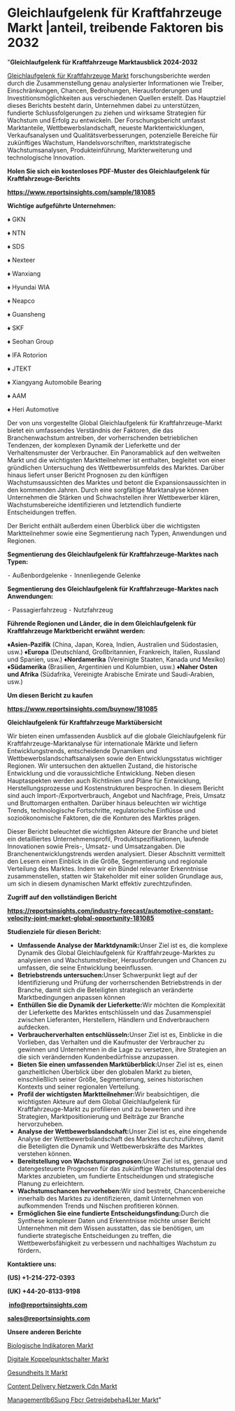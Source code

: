 # Gleichlaufgelenk für Kraftfahrzeuge Markt |anteil, treibende Faktoren bis 2032

"<strong><b>Gleichlaufgelenk für Kraftfahrzeuge Marktausblick 2024-2032</b></strong>

<a href=https://www.reportsinsights.com/sample/181085>Gleichlaufgelenk für Kraftfahrzeuge Markt</a> forschungsberichte werden durch die Zusammenstellung genau analysierter Informationen wie Treiber, Einschränkungen, Chancen, Bedrohungen, Herausforderungen und Investitionsmöglichkeiten aus verschiedenen Quellen erstellt. Das Hauptziel dieses Berichts besteht darin, Unternehmen dabei zu unterstützen, fundierte Schlussfolgerungen zu ziehen und wirksame Strategien für Wachstum und Erfolg zu entwickeln. Der Forschungsbericht umfasst Marktanteile, Wettbewerbslandschaft, neueste Marktentwicklungen, Verkaufsanalysen und Qualitätsverbesserungen, potenzielle Bereiche für zukünftiges Wachstum, Handelsvorschriften, marktstrategische Wachstumsanalysen, Produkteinführung, Markterweiterung und technologische Innovation.

<strong><b>Holen Sie sich ein kostenloses PDF-Muster des Gleichlaufgelenk für Kraftfahrzeuge-Berichts</b></strong>

<a href=https://www.reportsinsights.com/sample/181085><strong><u>https://www.reportsinsights.com/sample/181085</u></strong></a>

<strong>Wichtige aufgeführte Unternehmen:</strong>

♦ GKN

♦ NTN

♦ SDS

♦ Nexteer

♦ Wanxiang

♦ Hyundai WIA

♦ Neapco

♦ Guansheng

♦ SKF

♦ Seohan Group

♦ IFA Rotorion

♦ JTEKT

♦ Xiangyang Automobile Bearing

♦ AAM

♦ Heri Automotive

Der von uns vorgestellte Global Gleichlaufgelenk für Kraftfahrzeuge-Markt bietet ein umfassendes Verständnis der Faktoren, die das Branchenwachstum antreiben, der vorherrschenden betrieblichen Tendenzen, der komplexen Dynamik der Lieferkette und der Verhaltensmuster der Verbraucher. Ein Panoramablick auf den weltweiten Markt und die wichtigsten Marktteilnehmer ist enthalten, begleitet von einer gründlichen Untersuchung des Wettbewerbsumfelds des Marktes. Darüber hinaus liefert unser Bericht Prognosen zu den künftigen Wachstumsaussichten des Marktes und betont die Expansionsaussichten in den kommenden Jahren. Durch eine sorgfältige Marktanalyse können Unternehmen die Stärken und Schwachstellen ihrer Wettbewerber klären, Wachstumsbereiche identifizieren und letztendlich fundierte Entscheidungen treffen.

Der Bericht enthält außerdem einen Überblick über die wichtigsten Marktteilnehmer sowie eine Segmentierung nach Typen, Anwendungen und Regionen.

<strong>Segmentierung des Gleichlaufgelenk für Kraftfahrzeuge-Marktes nach Typen:</strong>

⁃ Außenbordgelenke
⁃ Innenliegende Gelenke

<strong>Segmentierung des Gleichlaufgelenk für Kraftfahrzeuge-Marktes nach Anwendungen:</strong>

⁃ Passagierfahrzeug
⁃ Nutzfahrzeug

<strong><b>Führende Regionen und Länder, die in dem Gleichlaufgelenk für Kraftfahrzeuge Marktbericht erwähnt werden:</b></strong>

<strong><b>♦Asien-Pazifik</b></strong> (China, Japan, Korea, Indien, Australien und Südostasien, usw.)
<strong><b>♦Europa</b></strong> (Deutschland, Großbritannien, Frankreich, Italien, Russland und Spanien, usw.)
♦<strong><b>Nordamerika</b></strong> (Vereinigte Staaten, Kanada und Mexiko)
<strong><b>♦Südamerika</b></strong> (Brasilien, Argentinien und Kolumbien, usw.)
<strong><b>♦Naher Osten und Afrika</b></strong> (Südafrika, Vereinigte Arabische Emirate und Saudi-Arabien, usw.)

<strong>Um diesen Bericht zu kaufen</strong>

<a href=https://www.reportsinsights.com/buynow/181085><strong><u>https://www.reportsinsights.com/buynow/181085</u></strong></a>

<strong>Gleichlaufgelenk für Kraftfahrzeuge Marktübersicht</strong>

Wir bieten einen umfassenden Ausblick auf die globale Gleichlaufgelenk für Kraftfahrzeuge-Marktanalyse für internationale Märkte und liefern Entwicklungstrends, entscheidende Dynamiken und Wettbewerbslandschaftsanalysen sowie den Entwicklungsstatus wichtiger Regionen. Wir untersuchen den aktuellen Zustand, die historische Entwicklung und die voraussichtliche Entwicklung. Neben diesen Hauptaspekten werden auch Richtlinien und Pläne für Entwicklung, Herstellungsprozesse und Kostenstrukturen besprochen. In diesem Bericht sind auch Import-/Exportverbrauch, Angebot und Nachfrage, Preis, Umsatz und Bruttomargen enthalten. Darüber hinaus beleuchten wir wichtige Trends, technologische Fortschritte, regulatorische Einflüsse und sozioökonomische Faktoren, die die Konturen des Marktes prägen.

Dieser Bericht beleuchtet die wichtigsten Akteure der Branche und bietet ein detailliertes Unternehmensprofil, Produktspezifikationen, laufende Innovationen sowie Preis-, Umsatz- und Umsatzangaben. Die Branchenentwicklungstrends werden analysiert. Dieser Abschnitt vermittelt den Lesern einen Einblick in die Größe, Segmentierung und regionale Verteilung des Marktes. Indem wir ein Bündel relevanter Erkenntnisse zusammenstellen, statten wir Stakeholder mit einer soliden Grundlage aus, um sich in diesem dynamischen Markt effektiv zurechtzufinden.

<strong>Zugriff auf den vollständigen Bericht</strong>

<a href=https://reportsinsights.com/industry-forecast/automotive-constant-velocity-joint-market-global-opportunity-181085><strong>https://reportsinsights.com/industry-forecast/automotive-constant-velocity-joint-market-global-opportunity-181085</strong></a>

<strong>Studienziele für diesen Bericht:</strong>
<ul>
  <li><strong>Umfassende Analyse der Marktdynamik:</strong>Unser Ziel ist es, die komplexe Dynamik des Global Gleichlaufgelenk für Kraftfahrzeuge-Marktes zu analysieren und Wachstumstreiber, Herausforderungen und Chancen zu umfassen, die seine Entwicklung beeinflussen.</li>
  <li><strong>Betriebstrends untersuchen:</strong>Unser Schwerpunkt liegt auf der Identifizierung und Prüfung der vorherrschenden Betriebstrends in der Branche, damit sich die Beteiligten strategisch an veränderte Marktbedingungen anpassen können</li>
  <li><strong>Enthüllen Sie die Dynamik der Lieferkette:</strong>Wir möchten die Komplexität der Lieferkette des Marktes entschlüsseln und das Zusammenspiel zwischen Lieferanten, Herstellern, Händlern und Endverbrauchern aufdecken.</li>
  <li><strong>Verbraucherverhalten entschlüsseln:</strong>Unser Ziel ist es, Einblicke in die Vorlieben, das Verhalten und die Kaufmuster der Verbraucher zu gewinnen und Unternehmen in die Lage zu versetzen, ihre Strategien an die sich verändernden Kundenbedürfnisse anzupassen.</li>
  <li><strong>Bieten Sie einen umfassenden Marktüberblick:</strong>Unser Ziel ist es, einen ganzheitlichen Überblick über den globalen Markt zu bieten, einschließlich seiner Größe, Segmentierung, seines historischen Kontexts und seiner regionalen Verteilung.</li>
  <li><strong>Profil der wichtigsten Marktteilnehmer:</strong>Wir beabsichtigen, die wichtigsten Akteure auf dem Global Gleichlaufgelenk für Kraftfahrzeuge-Markt zu profilieren und zu bewerten und ihre Strategien, Marktpositionierung und Beiträge zur Branche hervorzuheben.</li>
  <li><strong>Analyse der Wettbewerbslandschaft:</strong>Unser Ziel ist es, eine eingehende Analyse der Wettbewerbslandschaft des Marktes durchzuführen, damit die Beteiligten die Dynamik und Wettbewerbskräfte des Marktes verstehen können.</li>
  <li><strong>Bereitstellung von Wachstumsprognosen:</strong>Unser Ziel ist es, genaue und datengesteuerte Prognosen für das zukünftige Wachstumspotenzial des Marktes anzubieten, um fundierte Entscheidungen und strategische Planung zu erleichtern.</li>
  <li><strong>Wachstumschancen hervorheben:</strong>Wir sind bestrebt, Chancenbereiche innerhalb des Marktes zu identifizieren, damit Unternehmen von aufkommenden Trends und Nischen profitieren können.</li>
  <li><strong>Ermöglichen Sie eine fundierte Entscheidungsfindung:</strong>Durch die Synthese komplexer Daten und Erkenntnisse möchte unser Bericht Unternehmen mit dem Wissen ausstatten, das sie benötigen, um fundierte strategische Entscheidungen zu treffen, die Wettbewerbsfähigkeit zu verbessern und nachhaltiges Wachstum zu fördern<strong>.</strong></li>
</ul>
<strong>Kontaktiere uns:</strong>

<strong>(US) +1-214-272-0393</strong>

<strong>(UK) +44-20-8133-9198</strong>

<strong> </strong><a href=info@reportsinsights.com><strong><u>info@reportsinsights.com</u></strong></a>

<a href=sales@reportsinsights.com><strong><u>sales@reportsinsights.com</u></strong></a>

<strong>Unsere anderen Berichte</strong>

<a href=https://de.linkedin.com/pulse/biologische-indikatoren-markt-wachstumsfaktoren-x79if/>Biologische Indikatoren Markt</a>

<a href=https://de.linkedin.com/pulse/digitale-koppelpunktschalter-markt-2024-größe-anteil-lsg9f/>Digitale Koppelpunktschalter Markt</a>

<a href=https://de.linkedin.com/pulse/gesundheits-it-markt-forschung-aufstrebenden-wachstum>Gesundheits It Markt</a>

<a href=https://de.linkedin.com/pulse/content-delivery-netzwerk-cdn-markt-2024-detaillierter-bsujc/>Content Delivery Netzwerk Cdn Markt</a>

<a href=https://de.linkedin.com/pulse/managementl%C3%B6sung-f%C3%BCr-getreidebeh%C3%A4lter-markt-kn8dc/>Managementlb6Sung Fbcr Getreidebeha4Lter Markt</a>"
